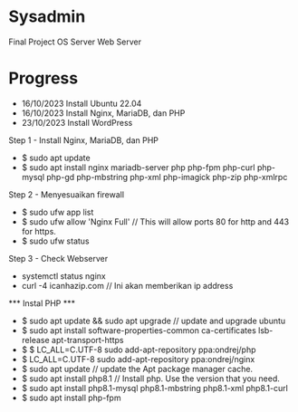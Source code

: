 # Sysadmin
Final Project OS Server Web Server


# Progress
- 16/10/2023 Install Ubuntu 22.04
- 16/10/2023 Install Nginx, MariaDB, dan PHP
- 23/10/2023 Install WordPress 


Step 1 - Install Nginx, MariaDB, dan PHP
- $ sudo apt update
- $ sudo apt install nginx mariadb-server php php-fpm php-curl php-mysql php-gd php-mbstring php-xml php-imagick php-zip php-xmlrpc

Step 2 - Menyesuaikan firewall
- $ sudo ufw app list
- $ sudo ufw allow 'Nginx Full' // This will allow ports 80 for http and 443 for https.
- $ sudo ufw status

Step 3 - Check Webserver
- systemctl status nginx
- curl -4 icanhazip.com // Ini akan memberikan ip address

*** Instal PHP ***
- $ sudo apt update && sudo apt upgrade  // update and upgrade ubuntu
- $ sudo apt install software-properties-common ca-certificates lsb-release apt-transport-https
- $ $ LC_ALL=C.UTF-8 sudo add-apt-repository ppa:ondrej/php 
- $ LC_ALL=C.UTF-8 sudo add-apt-repository ppa:ondrej/nginx
- $ sudo apt update  // update the Apt package manager cache.
- $ sudo apt install php8.1 // Install php. Use the version that you need.
- $ sudo apt install php8.1-mysql php8.1-mbstring php8.1-xml php8.1-curl 
- $ sudo apt install php-fpm







